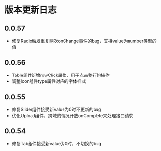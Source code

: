 # 版本更新日志  

## 0.0.57  
  * 修复Radio触发重复两次onChange事件的bug，支持value为number类型的值

## 0.0.56  
  * Table组件新增rowClick属性，用于点击整行的操作
  * 调整Icon组件type属性对应的字体样式

## 0.0.55  
  * 修复Slider组件接受新value为0时不更新的bug
  * 优化Upload组件，跨域的情况开放onComplete来处理接口请求

## 0.0.54  
  * 修复Tab组件接受新value为0时，不切换的bug